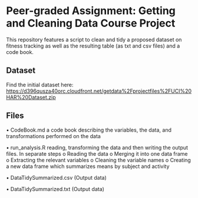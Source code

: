 # Peer-graded Assignment: Getting and Cleaning Data Course Project

This repository features a script to clean and tidy a proposed dataset on fitness tracking as well as the resulting table (as txt and csv files) and a code book.

## Dataset  
Find the initial dataset here: https://d396qusza40orc.cloudfront.net/getdata%2Fprojectfiles%2FUCI%20HAR%20Dataset.zip 

## Files  

•	CodeBook.md a code book describing the variables, the data, and transformations performed on the data

•	run_analysis.R reading, transforming the data and then writing the output files. In separate steps
  o	Reading the data
  o	Merging it into one data frame
  o	Extracting the relevant variables
  o	Cleaning the variable names
  o	Creating a new data frame which summarizes means by subject and activity

•	DataTidySummarized.csv (Output data)

•	DataTidySummarized.txt (Output data)
